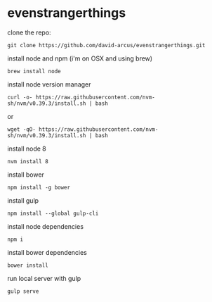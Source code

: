 # evenstrangerthings

clone the repo:

`git clone https://github.com/david-arcus/evenstrangerthings.git`

install node and npm (i'm on OSX and using brew)

`brew install node`

install node version manager

`curl -o- https://raw.githubusercontent.com/nvm-sh/nvm/v0.39.3/install.sh | bash`

or 

`wget -qO- https://raw.githubusercontent.com/nvm-sh/nvm/v0.39.3/install.sh | bash`

install node 8

`nvm install 8`

install bower

`npm install -g bower`

install gulp

`npm install --global gulp-cli`

install node dependencies

`npm i`

install bower dependencies

`bower install`

run local server with gulp

`gulp serve`

